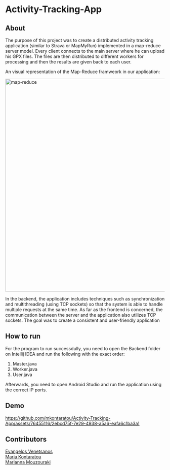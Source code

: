 # Activity-Tracking-App


## About 
The purpose of this project was to create a distributed activity tracking application (similar to Strava or MapMyRun) implemented in a map-reduce server model. Every client connects to the main server where he can upload his GPX files. The files are then distributed to different workers for processing and then the results are given back to each user. 

An visual representation of the Map-Reduce framweork in our application:

<img width="671" alt="map-reduce" src="https://github.com/mkontaratou/Activity-Tracking-App/assets/76455116/4aca7c7a-4a0d-4898-8b6d-59b557445317">


In the backend, the application includes techniques such as synchronization and multithreading (using TCP sockets) so that the system is able to handle multiple requests at the same time. As far as the frontend is concerned, the communication between the server and the application also utilizes TCP sockets. The goal was to create a consistent and user-friendly application 

## How to run 
For the program to run successdully, you need to open the Backend folder on Intellij IDEA and run the following with the exact order:
1. Master.java
2. Worker.java
3. User.java

Afterwards, you need to open Android Studio and run the application using the correct IP ports.

## Demo 

https://github.com/mkontaratou/Activity-Tracking-App/assets/76455116/2ebcd75f-7e29-4938-a5a6-eafa6c1ba3a1


## Contributors
[Evangelos Venetsanos](https://github.com/Evanven) <br />
[Maria Kontaratou](https://github.com/mkontaratou) <br />
[Marianna Mouzouraki](https://github.com/mariannamouz) <br />
